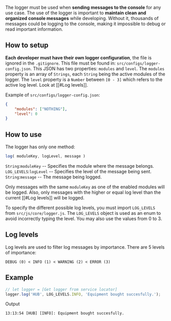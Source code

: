 The logger must be used when **sending messages to the console** for any use case.
The use of the logger is important to **maintain clean and organized console messages** while developing. Without it, thousands of messages could be logging to the console, making it impossible to debug or read important information.
## How to setup
**Each developer must have their own logger configuration**, the file is ignored in the `.gitignore`. This file must be found in: `src/configs/logger-config.json`. This JSON has two properties: `modules` and `level`.
The `modules` property is an array of `Strings`, each `String` being the active modules of the logger.
The `level` property is a `Number` between `[0 - 3]` which refers to the active log level. Look at [[#Log levels]].

Example of `src/configs/logger-config.json`:
``` JSON
{
    "modules": ["NOTHING"],
    "level": 0
}
```

## How to use
The logger has only one method:
``` javascript
log( moduleKey, logLevel, message )
```
`String`:`moduleKey` -- Specifies the module where the message belongs.
`LOG_LEVELS`:`logLevel` -- Specifies the level of the message being sent.
`String`:`message` -- The message being logged.

Only messages with the same `moduleKey` as one of the enabled modules will be logged.
Also, only messages with the higher or equal log level than the current [[#Log levels]] will be logged.

To specify the different possible log levels, you must import `LOG_LEVELS` from `src/js/core/logger.js`. The `LOG_LEVELS` object is used as an enum to avoid incorrectly typing the level. You may also use the values from 0 to 3.

## Log levels
Log levels are used to filter log messages by importance. There are 5 levels of importance:
```
DEBUG (0) < INFO (1) < WARNING (2) < ERROR (3)
```

## Example
``` Javascript
// let logger = [Get logger from service locator]
logger.log('HUB', LOG_LEVELS.INFO, 'Equipment bought succesfully.');
```
Output
```
13:13:54 [HUB] [INFO]: Equipment bought succesfully.
```
